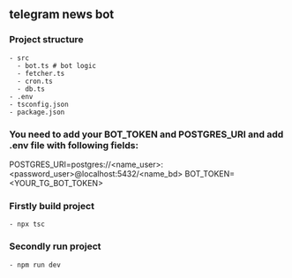 ## telegram news bot

### Project structure
    - src
      - bot.ts # bot logic
      - fetcher.ts
      - cron.ts
      - db.ts
    - .env
    - tsconfig.json
    - package.json

### You need to add your BOT_TOKEN and POSTGRES_URI and add .env file with following fields:

POSTGRES_URI=postgres://<name_user>:<password_user>@localhost:5432/<name_bd>
BOT_TOKEN=<YOUR_TG_BOT_TOKEN>

### Firstly build project

    - npx tsc

### Secondly run project

    - npm run dev
